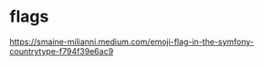 # flags

<!-- Contenuto migrato da _docs/flags.txt -->

https://smaine-milianni.medium.com/emoji-flag-in-the-symfony-countrytype-f794f39e6ac9